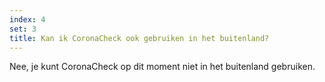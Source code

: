 ```yaml
---
index: 4
set: 3
title: Kan ik CoronaCheck ook gebruiken in het buitenland?
---
```

Nee, je kunt CoronaCheck op dit moment niet in het buitenland gebruiken.
